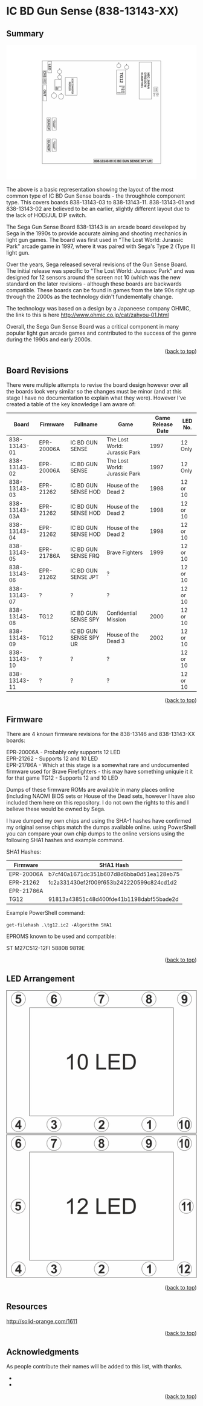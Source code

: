 # IC BD Gun Sense (838-13143-XX)
<div id="top"></div>

<!-- SUMMARY-->
## Summary
<img src="https://raw.githubusercontent.com/theretrobristolian/Arcade/main/838-13143-XX/838-13143-XX.svg">

The above is a basic representation showing the layout of the most common type of IC BD Gun Sense boards - the throughhole component type. This covers boards 838-13143-03 to 838-13143-11. 838-13143-01 and 838-13143-02 are believed to be an earlier, slightly different layout due to the lack of HOD/JUL DIP switch.

The Sega Gun Sense Board 838-13143 is an arcade board developed by Sega in the 1990s to provide accurate aiming and shooting mechanics in light gun games. The board was first used in "The Lost World: Jurassic Park" arcade game in 1997, where it was paired with Sega's Type 2 (Type II) light gun.

Over the years, Sega released several revisions of the Gun Sense Board. The initial release was specific to "The Lost World: Jurassoc Park" and was designed for 12 sensors around the screen not 10 (which was the new standard on the later revisions - although these boards are backwards compatible. These boards can be found in games from the late 90s right up through the 2000s as the technology didn't fundementally change.

The technology was based on a design by a Japaneese company OHMIC, the link to this is here http://www.ohmic.co.jp/cat/zahyou-01.html

Overall, the Sega Gun Sense Board was a critical component in many popular light gun arcade games and contributed to the success of the genre during the 1990s and early 2000s.

<p align="right">(<a href="#top">back to top</a>)</p>

<!-- BOARDREVISIONS -->
## Board Revisions

There were multiple attempts to revise the board design however over all the boards look very similar so the changes must be minor (and at this stage I have no documentation to explain what they were). However I've created a table of the key knowledge I am aware of:

| Board         | Firmware      | Fullname               | Game                               | Game Release Date | LED No.  |
| ------------- | ------------- | --------------------- | ---------------------------------- | ----------------- | -------- |
| 838-13143-01  | EPR-20006A    | IC BD GUN SENSE       | The Lost World: Jurassic Park      | 1997              | 12 Only  |
| 838-13143-02  | EPR-20006A    | IC BD GUN SENSE       | The Lost World: Jurassic Park      | 1997              | 12 Only  |
| 838-13143-03  | EPR-21262     | IC BD GUN SENSE HOD   | House of the Dead 2                | 1998              | 12 or 10 |
| 838-13143-03A | EPR-21262     | IC BD GUN SENSE HOD   | House of the Dead 2                | 1998              | 12 or 10 |
| 838-13143-04  | EPR-21262     | IC BD GUN SENSE HOD   | House of the Dead 2                | 1998              | 12 or 10 |
| 838-13143-05  | EPR-21786A    | IC BD GUN SENSE FRQ   | Brave Fighters                     | 1999              | 12 or 10 |
| 838-13143-06  | EPR-21262     | IC BD GUN SENSE JPT   | ?                                  |                   | 12 or 10 |
| 838-13143-07  | ?             | ?                      | ?                                  |                   | 12 or 10 |
| 838-13143-08  | TG12          | IC BD GUN SENSE SPY   | Confidential Mission               | 2000              | 12 or 10 |
| 838-13143-09  | TG12          | IC BD GUN SENSE SPY UR| House of the Dead 3                | 2002              | 12 or 10 |
| 838-13143-10  | ?             | ?                      | ?                                  |                   | 12 or 10 |
| 838-13143-11  | ?             | ?                      | ?                                  |                   | 12 or 10 |

<p align="right">(<a href="#top">back to top</a>)</p>

<!-- FIRMWARE -->
## Firmware

There are 4 known firmware revisions for the 838-13146 and 838-13143-XX boards:

EPR-20006A - Probably only supports 12 LED  
EPR-21262 - Supports 12 and 10 LED  
EPR-21786A - Which at this stage is a somewhat rare and undocumented firmware used for Brave Firefighters - this may have something uniquie it it for that game
TG12 - Supports 12 and 10 LED  

Dumps of these firmware ROMs are available in many places online (including NAOMI BIOS sets or House of the Dead sets, however I have also included them here on this repository. I do not own the rights to this and I believe these would be owned by Sega.

I have dumped my own chips and using the SHA-1 hashes have confirmed my original sense chips match the dumps available online. using PowerShell you can compare your own chip dumps to the online versions using the following SHA1 hashes and example command.

SHA1 Hashes:  

| Firmware    | SHA1 Hash                                      |
|-------------|------------------------------------------------|
| EPR-20006A  | b7cf40a1671dc351b607d8d6bba0d51ea128eb75         |
| EPR-21262   | fc2a331430ef2f009f653b242220599c824cd1d2         |
| EPR-21786A  |                                                |
| TG12        | 91813a43851c48d400fde41b1198dabf55bade2d         |


Example PowerShell command:

`get-filehash .\tg12.ic2 -Algorithm SHA1`



EPROMS known to be used and compatible:

ST M27C512-12FI 58808 9819E  




<p align="right">(<a href="#top">back to top</a>)</p>

<!-- LEDARRANGEMENT -->
## LED Arrangement

<img src="https://raw.githubusercontent.com/theretrobristolian/Arcade/main/838-13143-XX/10LED.svg">
<img src="https://raw.githubusercontent.com/theretrobristolian/Arcade/main/838-13143-XX/12LED.svg">

<p align="right">(<a href="#top">back to top</a>)</p>

<!-- RESOURCES -->
## Resources

http://solid-orange.com/1611

<p align="right">(<a href="#top">back to top</a>)</p>

<!-- ACKNOWLEDGMENTS -->
## Acknowledgments

As people contribute their names will be added to this list, with thanks.

* []()
* []()

<p align="right">(<a href="#top">back to top</a>)</p>
